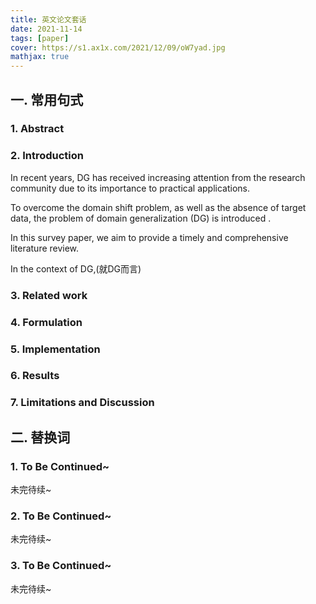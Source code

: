 ```yaml
---
title: 英文论文套话
date: 2021-11-14
tags: [paper]
cover: https://s1.ax1x.com/2021/12/09/oW7yad.jpg
mathjax: true
---
```


## 一. 常用句式

### 1. Abstract



### 2. Introduction

In recent years, DG has received increasing attention from the research community due to its importance to practical applications.

To overcome the domain shift problem, as well as the absence of target data, the problem of domain generalization (DG) is introduced .

In this survey paper, we aim to provide a timely and comprehensive literature review.   

In the context of DG,(就DG而言)

### 3. Related work



### 4. Formulation



### 5. Implementation



### 6. Results



### 7. Limitations and Discussion



## 二. 替换词

### 1. To Be Continued~
未完待续~
### 2. To Be Continued~
未完待续~
### 3. To Be Continued~
未完待续~
